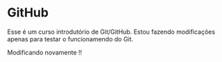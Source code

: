 # GitHub

Esse é um curso introdutório de Git/GitHub.
Estou fazendo modificações apenas para testar o
funcionamendo do Git.

Modificando novamente !!
